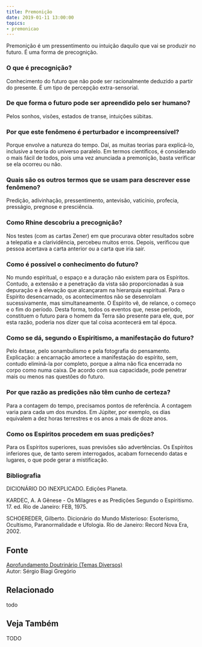 ```yaml
---
title: Premonição
date: 2019-01-11 13:00:00
topics: 
- premonicao 
---
```


Premonição é um pressentimento ou intuição daquilo que vai se produzir no
futuro. É uma forma de precognição.

### O que é precognição?
Conhecimento do futuro que não pode ser racionalmente deduzido a partir
do presente. É um tipo de percepção extra-sensorial.

### De que forma o futuro pode ser apreendido pelo ser humano?
Pelos sonhos, visões, estados de transe, intuições súbitas.

### Por que este fenômeno é perturbador e incompreensível?
Porque envolve a natureza do tempo. Daí, as muitas teorias para
explicá-lo, inclusive a teoria do universo paralelo. Em termos
científicos, é considerado o mais fácil de todos, pois uma vez anunciada
a premonição, basta verificar se ela ocorreu ou não.

### Quais são os outros termos que se usam para descrever esse fenômeno?
Predição, adivinhação, pressentimento, antevisão, vaticínio, profecia,
presságio, pregnose e presciência.

### Como Rhine descobriu a precognição?
Nos testes (com as cartas Zener) em que procurava obter resultados sobre
a telepatia e a clarividência, percebeu muitos erros. Depois, verificou
que pessoa acertava a carta anterior ou a carta que iria sair.

### Como é possível o conhecimento do futuro?
No mundo espiritual, o espaço e a duração não existem para os Espíritos.
Contudo, a extensão e a penetração da vista são proporcionadas à sua
depuração e à elevação que alcançaram na hierarquia espiritual. Para o
Espírito desencarnado, os acontecimentos não se desenrolam
sucessivamente, mas simultaneamente. O Espírito vê, de relance, o começo
e o fim do período. Desta forma, todos os eventos que, nesse período,
constituem o futuro para o homem da Terra são presente para ele, que,
por esta razão, poderia nos dizer que tal coisa acontecerá em tal época.
### Como se dá, segundo o Espiritismo, a manifestação do futuro?
Pelo êxtase, pelo sonambulismo e pela fotografia do pensamento.
Explicação: a encarnação amortece a manifestação do espírito, sem,
contudo eliminá-la por completo, porque a alma não fica encerrada no
corpo como numa caixa. De acordo com sua capacidade, pode penetrar mais
ou menos nas questões do futuro.

### Por que razão as predições não têm cunho de certeza?
Para a contagem do tempo, precisamos pontos de referência. A contagem
varia para cada um dos mundos. Em Júpiter, por exemplo, os dias
equivalem a dez horas terrestres e os anos a mais de doze anos.

### Como os Espíritos procedem em suas predições?
Para os Espíritos superiores, suas previsões são advertências. Os
Espíritos inferiores que, de tanto serem interrogados, acabam fornecendo
datas e lugares, o que pode gerar a mistificação.


### Bibliografia
DICIONÁRIO DO INEXPLICADO. Edições Planeta.

KARDEC, A. A Gênese - Os Milagres e as Predições Segundo o
Espiritismo. 17. ed. Rio de Janeiro: FEB, 1975.

SCHOEREDER, Gilberto. Dicionário do Mundo Misterioso: Esoterismo,
Ocultismo, Paranormalidade e Ufologia. Rio de Janeiro: Record Nova Era,
2002.

## Fonte
[Aprofundamento Doutrinário (Temas Diversos)](https://sites.google.com/view/aprofundamentodoutrinario/premonição)  
Autor: Sérgio Biagi Gregório



## Relacionado
todo

## Veja Também
TODO



